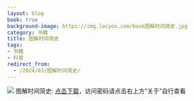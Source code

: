 ```yaml
---
layout: blog
book: true
background-image: https://img.locyoo.com/book图解时间简史.jpg
category: 书籍
title: 图解时间简史
tags:
- 书籍
- 科普
redirect_from:
  - /2024/03/图解时间简史/
---
```

![](https://img.locyoo.com/book图解时间简史.jpg)
图解时间简史: <a name = "ref1" href="https://url18.ctfile.com/f/50983618-1345419307-d41508?p=3619">点击下载</a>，访问密码请点击右上方“关于”自行查看